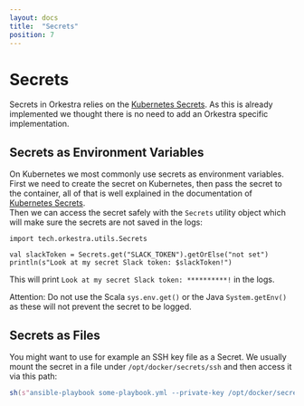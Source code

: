 ```yaml
---
layout: docs
title:  "Secrets"
position: 7
---
```


# Secrets

Secrets in Orkestra relies on the [Kubernetes Secrets](https://kubernetes.io/docs/concepts/configuration/secret/). As
this is already implemented we thought there is no need to add an Orkestra specific implementation.

## Secrets as Environment Variables

On Kubernetes we most commonly use secrets as environment variables.  
First we need to create the secret on Kubernetes, then pass the secret to the container, all of that is well explained
in the documentation of [Kubernetes Secrets](https://kubernetes.io/docs/concepts/configuration/secret/).  
Then we can access the secret safely with the `Secrets` utility object which will make sure the secrets are not saved in
the logs:
```tut:silent
import tech.orkestra.utils.Secrets

val slackToken = Secrets.get("SLACK_TOKEN").getOrElse("not set")
println(s"Look at my secret Slack token: $slackToken!")
```
This will print `Look at my secret Slack token: **********!` in the logs.

Attention: Do not use the Scala `sys.env.get()` or the Java `System.getEnv()` as these will not prevent the secret to be
logged.

## Secrets as Files

You might want to use for example an SSH key file as a Secret. We usually mount the secret in a file under
`/opt/docker/secrets/ssh` and then access it via this path:
```scala
sh(s"ansible-playbook some-playbook.yml --private-key /opt/docker/secrets/ssh")
```

